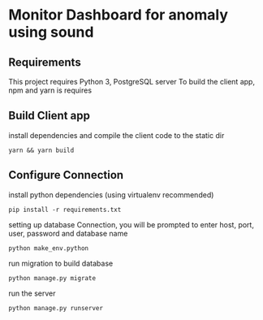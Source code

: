 # Monitor Dashboard for anomaly using sound

## Requirements

This project requires Python 3, PostgreSQL server
To build the client app, npm and yarn is requires

## Build Client app

install dependencies and compile the client code to the static dir

    yarn && yarn build

## Configure Connection

install python dependencies (using virtualenv recommended)

    pip install -r requirements.txt

setting up database Connection, you will be prompted to enter host, port, user, password and database name

    python make_env.python

run migration to build database

    python manage.py migrate

run the server

    python manage.py runserver
